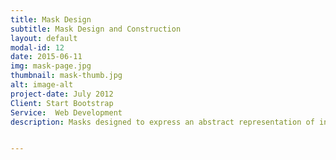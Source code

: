 ```yaml
---
title: Mask Design
subtitle: Mask Design and Construction
layout: default
modal-id: 12
date: 2015-06-11
img: mask-page.jpg
thumbnail: mask-thumb.jpg
alt: image-alt
project-date: July 2012
Client: Start Bootstrap
Service:  Web Development
description: Masks designed to express an abstract representation of inner ego and self. Used to accompany costume design for a fashion show in the Rag Factory, a collaboration with London School of Fashion. Photograph- Jemima Yong


---
```

